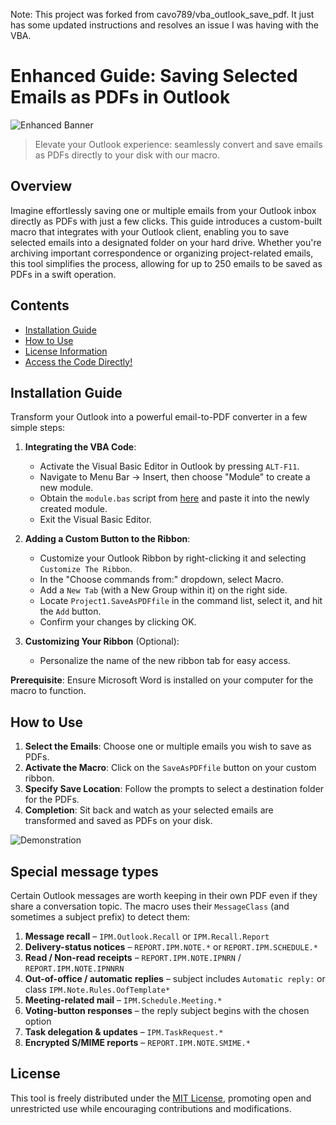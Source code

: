 Note: This project was forked from cavo789/vba_outlook_save_pdf. It just has some updated instructions and resolves an issue I was having with the VBA.

# Enhanced Guide: Saving Selected Emails as PDFs in Outlook

![Enhanced Banner](./banner.svg)

> Elevate your Outlook experience: seamlessly convert and save emails as PDFs directly to your disk with our macro.

## Overview

Imagine effortlessly saving one or multiple emails from your Outlook inbox directly as PDFs with just a few clicks. This guide introduces a custom-built macro that integrates with your Outlook client, enabling you to save selected emails into a designated folder on your hard drive. Whether you're archiving important correspondence or organizing project-related emails, this tool simplifies the process, allowing for up to 250 emails to be saved as PDFs in a swift operation.

## Contents

- [Installation Guide](#"How-to-add-to-Outlook")
- [How to Use](#usage)
- [License Information](#license)
- [Access the Code Directly!](https://raw.githubusercontent.com/cavo789/vba_outlook_save_pdf/master/module.bas)

## Installation Guide

Transform your Outlook into a powerful email-to-PDF converter in a few simple steps:

1. **Integrating the VBA Code**:
   - Activate the Visual Basic Editor in Outlook by pressing `ALT-F11`.
   - Navigate to Menu Bar -> Insert, then choose "Module" to create a new module.
   - Obtain the `module.bas` script from [here](https://raw.githubusercontent.com/cavo789/vba_outlook_save_pdf/master/module.bas) and paste it into the newly created module.
   - Exit the Visual Basic Editor.

2. **Adding a Custom Button to the Ribbon**:
   - Customize your Outlook Ribbon by right-clicking it and selecting `Customize The Ribbon`.
   - In the "Choose commands from:" dropdown, select Macro.
   - Add a `New Tab` (with a New Group within it) on the right side.
   - Locate `Project1.SaveAsPDFfile` in the command list, select it, and hit the `Add` button.
   - Confirm your changes by clicking OK.

3. **Customizing Your Ribbon** (Optional):
   - Personalize the name of the new ribbon tab for easy access.

**Prerequisite**: Ensure Microsoft Word is installed on your computer for the macro to function.

## How to Use

1. **Select the Emails**: Choose one or multiple emails you wish to save as PDFs.
2. **Activate the Macro**: Click on the `SaveAsPDFfile` button on your custom ribbon.
3. **Specify Save Location**: Follow the prompts to select a destination folder for the PDFs.
4. **Completion**: Sit back and watch as your selected emails are transformed and saved as PDFs on your disk.

![Demonstration](images/demo.gif)

## Special message types

Certain Outlook messages are worth keeping in their own PDF even if they share a
conversation topic.  The macro uses their `MessageClass` (and sometimes a
subject prefix) to detect them:

1. **Message recall** – `IPM.Outlook.Recall` or `IPM.Recall.Report`
2. **Delivery-status notices** – `REPORT.IPM.NOTE.*` or `REPORT.IPM.SCHEDULE.*`
3. **Read / Non-read receipts** – `REPORT.IPM.NOTE.IPNRN` / `REPORT.IPM.NOTE.IPNNRN`
4. **Out-of-office / automatic replies** – subject includes `Automatic reply:` or class `IPM.Note.Rules.OofTemplate*`
5. **Meeting-related mail** – `IPM.Schedule.Meeting.*`
6. **Voting-button responses** – the reply subject begins with the chosen option
7. **Task delegation & updates** – `IPM.TaskRequest.*`
8. **Encrypted S/MIME reports** – `REPORT.IPM.NOTE.SMIME.*`

## License

This tool is freely distributed under the [MIT License](LICENSE), promoting open and unrestricted use while encouraging contributions and modifications.
